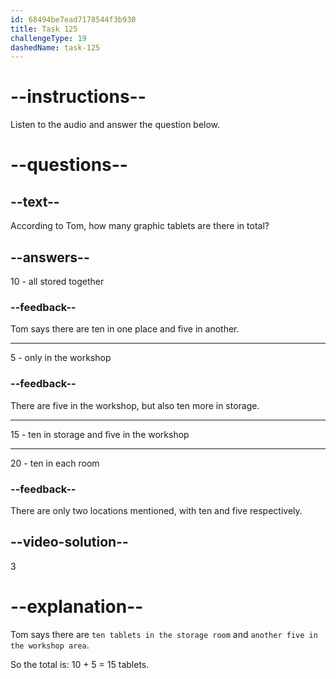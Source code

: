 ```yaml
---
id: 68494be7ead7178544f3b930
title: Task 125
challengeType: 19
dashedName: task-125
---
```


<!-- (audio) Tom: There are ten tablets in the storage room, right between the spare monitors and the old project files. We should have another five in the workshop area. -->

# --instructions--

Listen to the audio and answer the question below.

# --questions--

## --text--

According to Tom, how many graphic tablets are there in total?

## --answers--

10 - all stored together

### --feedback--

Tom says there are ten in one place and five in another.

---

5 - only in the workshop

### --feedback--

There are five in the workshop, but also ten more in storage.

---

15 - ten in storage and five in the workshop

---

20 - ten in each room

### --feedback--

There are only two locations mentioned, with ten and five respectively.

## --video-solution--

3

# --explanation--

Tom says there are `ten tablets in the storage room` and `another five in the workshop area`.

So the total is: 10 + 5 = 15 tablets.
